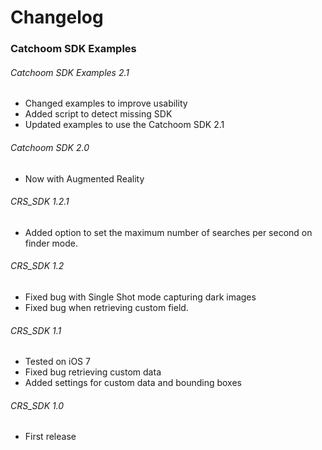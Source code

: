 Changelog
=========

### Catchoom SDK Examples

###### Catchoom SDK Examples 2.1
* Changed examples to improve usability
* Added script to detect missing SDK
* Updated examples to use the Catchoom SDK 2.1

###### Catchoom SDK 2.0
* Now with Augmented Reality

###### CRS_SDK 1.2.1
* Added option to set the maximum number of searches per second on finder mode.

###### CRS_SDK 1.2
* Fixed bug with Single Shot mode capturing dark images
* Fixed bug when retrieving custom field.

###### CRS_SDK 1.1
* Tested on iOS 7
* Fixed bug retrieving custom data
* Added settings for custom data and bounding boxes 
 
###### CRS_SDK 1.0
* First release



